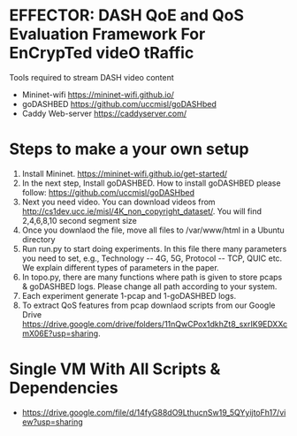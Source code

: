 # EFFECTOR: DASH QoE and QoS Evaluation Framework For EnCrypTed videO tRaffic

Tools required to stream DASH video content

  - Mininet-wifi https://mininet-wifi.github.io/
  - goDASHBED https://github.com/uccmisl/goDASHbed
  - Caddy Web-server https://caddyserver.com/

# Steps to make a your own setup
 1. Install Mininet. https://mininet-wifi.github.io/get-started/
 2. In the next step, Install goDASHBED. How to install goDASHBED please follow: https://github.com/uccmisl/goDASHbed
 3. Next you need video. You can download videos from http://cs1dev.ucc.ie/misl/4K_non_copyright_dataset/. You will find 2,4,6,8,10 second segment size
 4. Once you downlaod the file, move all files to /var/www/html in a Ubuntu directory
 5. Run run.py to start doing experiments. In this file there many parameters you need to set, e.g., Technology -- 4G, 5G, Protocol -- TCP, QUIC etc. We explain different types of parameters in the paper.
 6. In topo.py, there are many functions where path is given to store pcaps & goDASHBED logs. Please change all path according to your system.
 7. Each experiment generate 1-pcap and 1-goDASHBED logs. 
 8. To extract QoS features from pcap downlaod scripts from our Google Drive https://drive.google.com/drive/folders/11nQwCPox1dkhZt8_sxrIK9EDXXcmX06E?usp=sharing.

# Single VM With All Scripts & Dependencies
 - https://drive.google.com/file/d/14fyG88dO9LthucnSw19_5QYyijtoFh17/view?usp=sharing
